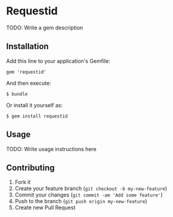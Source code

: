 # Requestid

TODO: Write a gem description

## Installation

Add this line to your application's Gemfile:

    gem 'requestid'

And then execute:

    $ bundle

Or install it yourself as:

    $ gem install requestid

## Usage

TODO: Write usage instructions here

## Contributing

1. Fork it
2. Create your feature branch (`git checkout -b my-new-feature`)
3. Commit your changes (`git commit -am 'Add some feature'`)
4. Push to the branch (`git push origin my-new-feature`)
5. Create new Pull Request
